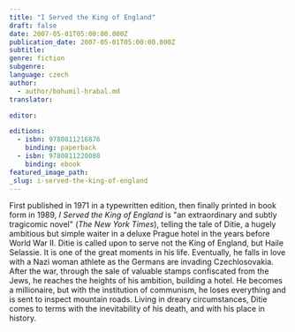 ```yaml
---
title: "I Served the King of England"
draft: false
date: 2007-05-01T05:00:00.000Z
publication_date: 2007-05-01T05:00:00.000Z
subtitle:
genre: fiction
subgenre:
language: czech
author:
  - author/bohumil-hrabal.md
translator:

editor:

editions:
  - isbn: 9780811216876
    binding: paperback
  - isbn: 9780811220088
    binding: ebook
featured_image_path:
_slug: i-served-the-king-of-england
---
```


First published in 1971 in a typewritten edition, then finally printed in book form in 1989, _I Served the King of England_ is "an extraordinary and subtly tragicomic novel" (_The New York Times_), telling the tale of Ditie, a hugely ambitious but simple waiter in a deluxe Prague hotel in the years before World War II. Ditie is called upon to serve not the King of England, but Haile Selassie. It is one of the great moments in his life. Eventually, he falls in love with a Nazi woman athlete as the Germans are invading Czechlosovakia. After the war, through the sale of valuable stamps confiscated from the Jews, he reaches the heights of his ambition, building a hotel. He becomes a millionaire, but with the institution of communism, he loses everything and is sent to inspect mountain roads. Living in dreary circumstances, Ditie comes to terms with the inevitability of his death, and with his place in history.

